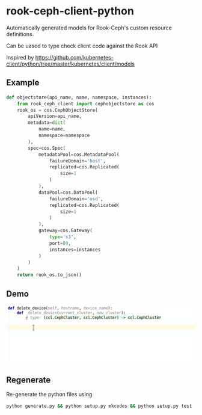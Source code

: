 # rook-ceph-client-python

Automatically generated models for Rook-Ceph's custom resource definitions.

Can be uased to type check client code against the Rook API

Inspired by https://github.com/kubernetes-client/python/tree/master/kubernetes/client/models


## Example

```python
def objectstore(api_name, name, namespace, instances):
    from rook_ceph_client import cephobjectstore as cos
    rook_os = cos.CephObjectStore(
        apiVersion=api_name,
        metadata=dict(
            name=name,
            namespace=namespace
        ),
        spec=cos.Spec(
            metadataPool=cos.MetadataPool(
                failureDomain='host',
                replicated=cos.Replicated(
                    size=1
                )
            ),
            dataPool=cos.DataPool(
                failureDomain='osd',
                replicated=cos.Replicated(
                    size=1
                )
            ),
            gateway=cos.Gateway(
                type='s3',
                port=80,
                instances=instances
            )
        )
    )
    return rook_os.to_json()
```

## Demo

![](rook-python-client-demo.gif)

## Regenerate

Re-generate the python files using 

```bash
python generate.py && python setup.py mkcodes && python setup.py test
```